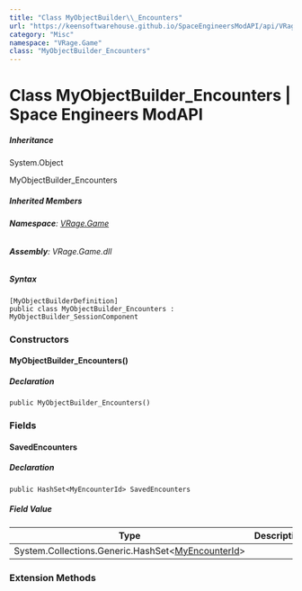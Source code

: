 ```yaml
---
title: "Class MyObjectBuilder\\_Encounters"
url: "https://keensoftwarehouse.github.io/SpaceEngineersModAPI/api/VRage.Game.MyObjectBuilder_Encounters.html"
category: "Misc"
namespace: "VRage.Game"
class: "MyObjectBuilder_Encounters"
---
```


# Class MyObjectBuilder\_Encounters | Space Engineers ModAPI

##### Inheritance

System.Object

MyObjectBuilder\_Encounters

##### Inherited Members

###### **Namespace**: [VRage.Game](https://keensoftwarehouse.github.io/SpaceEngineersModAPI/api/VRage.Game.html)

###### **Assembly**: VRage.Game.dll

##### Syntax

```
[MyObjectBuilderDefinition]
public class MyObjectBuilder_Encounters : MyObjectBuilder_SessionComponent
```

### Constructors

#### MyObjectBuilder\_Encounters()

##### Declaration

```
public MyObjectBuilder_Encounters()
```

### Fields

#### SavedEncounters

##### Declaration

```
public HashSet<MyEncounterId> SavedEncounters
```

##### Field Value

| Type | Description |
| --- | --- |
| System.Collections.Generic.HashSet<[MyEncounterId](https://keensoftwarehouse.github.io/SpaceEngineersModAPI/api/VRage.Game.MyEncounterId.html)\> |     |

### Extension Methods